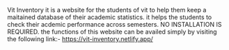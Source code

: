 Vit Inventory 
it is a website for the students of vit to help them keep a maitained database of their academic statistics.
it helps the students to check their acdemic performance across semesters.
NO INSTALLATION IS REQUIRED.
the functions of this website can be availed simply by visiting the following link:-
https://vit-inventory.netlify.app/
